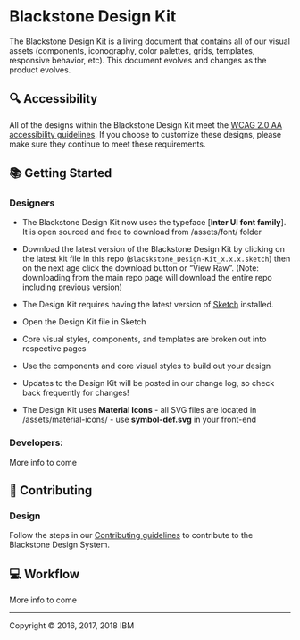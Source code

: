 # Blackstone Design Kit

The Blackstone Design Kit is a living document that contains all of our visual assets (components, iconography, color palettes, grids, templates, responsive behavior, etc). This document evolves and changes as the product evolves.


## :mag: Accessibility
All of the designs within the Blackstone Design Kit meet the <a href="https://www.w3.org/TR/WCAG20/">WCAG 2.0 AA accessibility guidelines</a>. If you choose to customize these designs, please make sure they continue to meet these requirements.


## 📚 Getting Started

### Designers

* The Blackstone Design Kit now uses the typeface [**Inter UI font family**]. It is open sourced and free to download from /assets/font/ folder
* Download the latest version of the Blackstone Design Kit by clicking on the latest kit file in this repo (`Blacskstone_Design-Kit_x.x.x.sketch`) then on the next age click the download button or “View Raw”. (Note: downloading from the main repo page will download the entire repo including previous version)

* The Design Kit requires having the latest version of <a href="https://www.sketchapp.com/">Sketch</a> installed.
* Open the Design Kit file in Sketch
* Core visual styles, components, and templates are broken out into respective pages
* Use the components and core visual styles to build out your design
* Updates to the Design Kit will be posted in our change log, so check back frequently for changes!
* The Design Kit uses **Material Icons** - all SVG files are located in /assets/material-icons/ - use **symbol-def.svg** in your front-end 

### Developers:
More info to come


## 🌟 Contributing

### Design
Follow the steps in our [Contributing guidelines](#) to contribute to the Blackstone Design System.


## 💻 Workflow
More info to come

---
Copyright © 2016, 2017, 2018 IBM
